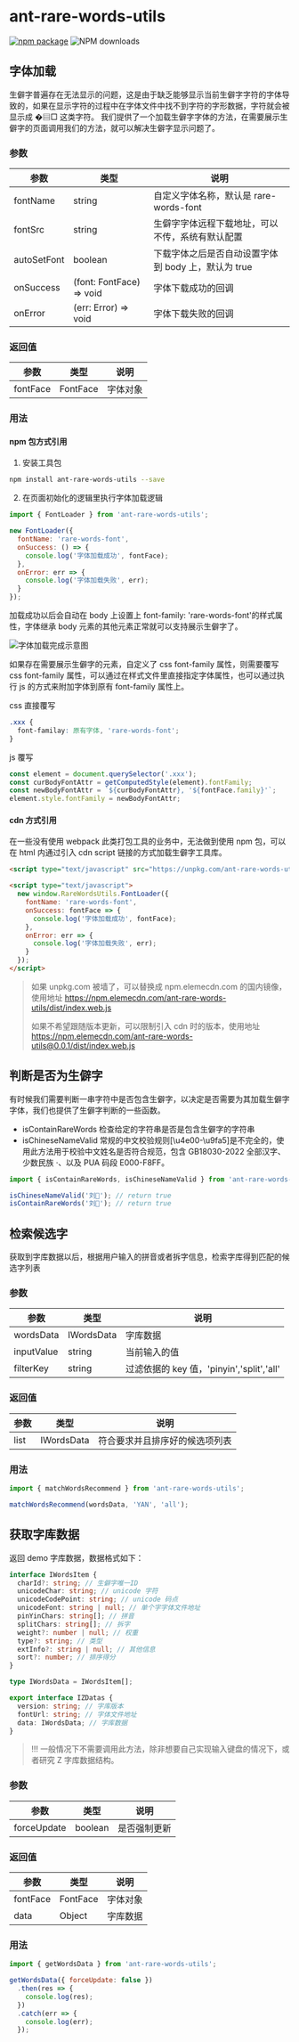 # ant-rare-words-utils

[![npm package](https://img.shields.io/npm/v/ant-rare-words-utils.svg?style=flat-square)](https://www.npmjs.org/package/ant-rare-words-utils)
![NPM downloads](http://img.shields.io/npm/dm/ant-rare-words-utils.svg?style=flat-square)

## 字体加载

生僻字普遍存在无法显示的问题，这是由于缺乏能够显示当前生僻字字符的字体导致的，如果在显示字符的过程中在字体文件中找不到字符的字形数据，字符就会被显示成 �▤□ 这类字符。
我们提供了一个加载生僻字字体的方法，在需要展示生僻字的页面调用我们的方法，就可以解决生僻字显示问题了。

### 参数

| 参数        | 类型                     | 说明                                                |
| ----------- | ------------------------ | --------------------------------------------------- |
| fontName    | string                   | 自定义字体名称，默认是 rare-words-font              |
| fontSrc     | string                   | 生僻字字体远程下载地址，可以不传，系统有默认配置    |
| autoSetFont | boolean                  | 下载字体之后是否自动设置字体到 body 上，默认为 true |
| onSuccess   | (font: FontFace) => void | 字体下载成功的回调                                  |
| onError     | (err: Error) => void     | 字体下载失败的回调                                  |

### 返回值

| 参数     | 类型     | 说明     |
| -------- | -------- | -------- |
| fontFace | FontFace | 字体对象 |

### 用法

#### npm 包方式引用

1. 安装工具包

```bash
npm install ant-rare-words-utils --save
```

2. 在页面初始化的逻辑里执行字体加载逻辑

```js
import { FontLoader } from 'ant-rare-words-utils';

new FontLoader({
  fontName: 'rare-words-font',
  onSuccess: () => {
    console.log('字体加载成功', fontFace);
  },
  onError: err => {
    console.log('字体加载失败', err);
  }
});
```

加载成功以后会自动在 body 上设置上 font-family: 'rare-words-font'的样式属性，字体继承 body 元素的其他元素正常就可以支持展示生僻字了。

![字体加载完成示意图](https://mdn.alipayobjects.com/huamei_2fq7mt/afts/img/A*X5J2TolUxpMAAAAAAAAAAAAADh58AQ/original)

如果存在需要展示生僻字的元素，自定义了 css font-family 属性，则需要覆写 css font-family 属性，可以通过在样式文件里直接指定字体属性，也可以通过执行 js 的方式来附加字体到原有 font-family 属性上。

css 直接覆写

```css
.xxx {
  font-familay: 原有字体, 'rare-words-font';
}
```

js 覆写

```javascript
const element = document.querySelector('.xxx');
const curBodyFontAttr = getComputedStyle(element).fontFamily;
const newBodyFontAttr = `${curBodyFontAttr}, '${fontFace.family}'`;
element.style.fontFamily = newBodyFontAttr;
```

#### cdn 方式引用

在一些没有使用 webpack 此类打包工具的业务中，无法做到使用 npm 包，可以在 html 内通过引入 cdn script 链接的方式加载生僻字工具库。

```html
<script type="text/javascript" src="https://unpkg.com/ant-rare-words-utils/dist/index.web.js" />

<script type="text/javascript">
  new window.RareWordsUtils.FontLoader({
    fontName: 'rare-words-font',
    onSuccess: fontFace => {
      console.log('字体加载成功', fontFace);
    },
    onError: err => {
      console.log('字体加载失败', err);
    }
  });
</script>
```

> 如果 unpkg.com 被墙了，可以替换成 npm.elemecdn.com 的国内镜像，使用地址 https://npm.elemecdn.com/ant-rare-words-utils/dist/index.web.js
>
> 如果不希望跟随版本更新，可以限制引入 cdn 时的版本，使用地址 https://npm.elemecdn.com/ant-rare-words-utils@0.0.1/dist/index.web.js

## 判断是否为生僻字

有时候我们需要判断一串字符中是否包含生僻字，以决定是否需要为其加载生僻字字体，我们也提供了生僻字判断的一些函数。

- isContainRareWords 检查给定的字符串是否是包含生僻字的字符串
- isChineseNameValid 常规的中文校验规则[\u4e00-\u9fa5]是不完全的，使用此方法用于校验中文姓名是否符合规范，包含 GB18030-2022 全部汉字、少数民族 ·、以及 PUA 码段 E000-F8FF。

```js
import { isContainRareWords, isChineseNameValid } from 'ant-rare-words-utils';

isChineseNameValid('刘𪚔'); // return true
isContainRareWords('刘𪚔'); // return true
```

## 检索候选字

获取到字库数据以后，根据用户输入的拼音或者拆字信息，检索字库得到匹配的候选字列表

### 参数

| 参数       | 类型       | 说明                                      |
| ---------- | ---------- | ----------------------------------------- |
| wordsData  | IWordsData | 字库数据                                  |
| inputValue | string     | 当前输入的值                              |
| filterKey  | string     | 过滤依据的 key 值，'pinyin','split','all' |

### 返回值

| 参数 | 类型       | 说明                           |
| ---- | ---------- | ------------------------------ |
| list | IWordsData | 符合要求并且排序好的候选项列表 |

### 用法

```js
import { matchWordsRecommend } from 'ant-rare-words-utils';

matchWordsRecommend(wordsData, 'YAN', 'all');
```

## 获取字库数据

返回 demo 字库数据，数据格式如下：

```typescript
interface IWordsItem {
  charId?: string; // 生僻字唯一ID
  unicodeChar: string; // unicode 字符
  unicodeCodePoint: string; // unicode 码点
  unicodeFont: string | null; // 单个字字体文件地址
  pinYinChars: string[]; // 拼音
  splitChars: string[]; // 拆字
  weight?: number | null; // 权重
  type?: string; // 类型
  extInfo?: string | null; // 其他信息
  sort?: number; // 排序得分
}

type IWordsData = IWordsItem[];

export interface IZDatas {
  version: string; // 字库版本
  fontUrl: string; // 字体文件地址
  data: IWordsData; // 字库数据
}
```

> !!! 一般情况下不需要调用此方法，除非想要自己实现输入键盘的情况下，或者研究 Z 字库数据结构。

### 参数

| 参数        | 类型    | 说明         |
| ----------- | ------- | ------------ |
| forceUpdate | boolean | 是否强制更新 |

### 返回值

| 参数     | 类型     | 说明     |
| -------- | -------- | -------- |
| fontFace | FontFace | 字体对象 |
| data     | Object   | 字库数据 |

### 用法

```js
import { getWordsData } from 'ant-rare-words-utils';

getWordsData({ forceUpdate: false })
  .then(res => {
    console.log(res);
  })
  .catch(err => {
    console.log(err);
  });
```


